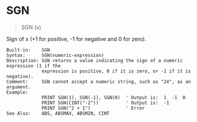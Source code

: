 # SGN

> SGN (x)

Sign of x (+1 for positive, -1 for negative and 0 for zero).

    Built-in:    SGN
    Syntax:      SGN(numeric-expression)
    Description: SGN returns a value indicating the sign of a numeric expression (1 if the
                 expression is positive, 0 if it is zero, or -1 if it is negative).
    Comment:     SGN cannot accept a numeric string, such as "24", as an argument.
    Example:
                 PRINT SGN(1), SGN(-1), SGN(0)  ' Output is:  1  -1  0
                 PRINT SGN(CINT("-2"))          ' Output is:  -1
                 PRINT SGN("2 + 1")             ' Error
    See Also:    ABS, ABSMAX, ABSMIN, CINT

